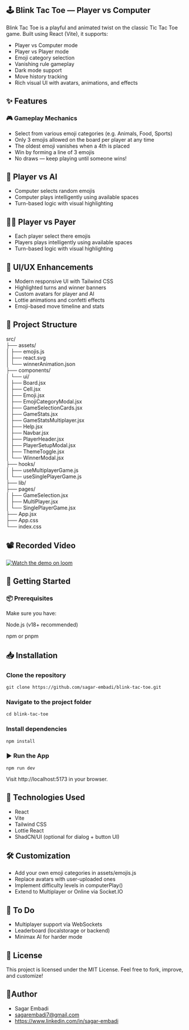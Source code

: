 ## 🕹️ Blink Tac Toe — Player vs Computer
Blink Tac Toe is a playful and animated twist on the classic Tic Tac Toe game. Built using React (Vite), it supports:

 - Player vs Computer mode
 - Player vs Player mode
 - Emoji category selection
 - Vanishing rule gameplay
 - Dark mode support
 - Move history tracking
 - Rich visual UI with avatars, animations, and effects

## ✨ Features
### 🎮 Gameplay Mechanics

- Select from various emoji categories (e.g. Animals, Food, Sports)
- Only 3 emojis allowed on the board per player at any time
- The oldest emoji vanishes when a 4th is placed
- Win by forming a line of 3 emojis
- No draws — keep playing until someone wins!

## 🧠 Player vs AI
- Computer selects random emojis
- Computer plays intelligently using available spaces
- Turn-based logic with visual highlighting

## 👯‍♀️ Player vs Payer
- Each player select there emojis
- Players plays intelligently using available spaces
- Turn-based logic with visual highlighting

## 💎 UI/UX Enhancements
- Modern responsive UI with Tailwind CSS
- Highlighted turns and winner banners
- Custom avatars for player and AI
- Lottie animations and confetti effects
- Emoji-based move timeline and stats

## 📁 Project Structure
src/ <br>
├── assets/<br>
│   ├── emojis.js<br>
│   ├── react.svg<br>
│   └── winnerAnimation.json<br>
├── components/<br>
│   └── ui/ <br>
│   ├── Board.jsx<br>
│   ├── Cell.jsx<br>
│   ├── Emoji.jsx<br>
│   ├── EmojiCategoryModal.jsx<br>
│   ├── GameSelectionCards.jsx<br>
│   ├── GameStats.jsx<br>
│   ├── GameStatsMultiplayer.jsx<br>
│   ├── Help.jsx<br>
│   ├── Navbar.jsx<br>
│   ├── PlayerHeader.jsx<br>
│   ├── PlayerSetupModal.jsx<br>
│   ├── ThemeToggle.jsx<br>
│   └── WinnerModal.jsx<br>
├── hooks/ <br>
│   ├── useMultiplayerGame.js <br>
│   └── useSinglePlayerGame.js<br>
├── lib/<br>
├── pages/  <br>
│   ├── GameSelection.jsx<br>
│   ├── MultiPlayer.jsx<br>
│   └── SinglePlayerGame.jsx<br>
├── App.jsx<br>
├── App.css<br>
└── index.css<br>

## 📽️ Recorded Video
[![Watch the demo on loom](https://www.loom.com/share/d8222a1a7dba443d8178712b27ece8d9?sid=8de4f3a5-aa29-4dd9-9322-f7dedc4f3b20)](https://www.loom.com/share/d8222a1a7dba443d8178712b27ece8d9?sid=8de4f3a5-aa29-4dd9-9322-f7dedc4f3b20)


## 🚀 Getting Started
### 📦 Prerequisites
 Make sure you have:

Node.js (v18+ recommended)

npm or pnpm

## 📥 Installation
### Clone the repository
`git clone https://github.com/sagar-embadi/blink-tac-toe.git`

### Navigate to the project folder
`cd blink-tac-toe`

### Install dependencies
`npm install`

### ▶️ Run the App
`npm run dev`

Visit http://localhost:5173 in your browser.

## 🧱 Technologies Used
- React
- Vite
- Tailwind CSS
- Lottie React
- ShadCN/UI (optional for dialog + button UI)

## 🛠️ Customization
- Add your own emoji categories in assets/emojis.js
- Replace avatars with user-uploaded ones
- Implement difficulty levels in computerPlay()
- Extend to Multiplayer or Online via Socket.IO

## 📌 To Do
 - Multiplayer support via WebSockets
-  Leaderboard (localstorage or backend)
-  Minimax AI for harder mode


## 📄 License
This project is licensed under the MIT License.
Feel free to fork, improve, and customize!

## 👦Author

- Sagar Embadi
- sagarembadi7@gmail.com
- https://www.linkedin.com/in/sagar-embadi
